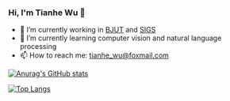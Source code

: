 ### Hi, I'm Tianhe Wu 👋

- 🔭 I’m currently working in [BJUT](https://www.bjut.edu.cn/) and [SIGS](https://www.sigs.tsinghua.edu.cn/)
- 🌱 I’m currently learning computer vision and natural language processing
- 📫 How to reach me: tianhe_wu@foxmail.com

[![Anurag's GitHub stats](https://github-readme-stats.vercel.app/api?username=TianheWu&show_icons=true&theme=buefy&count_private=true)](https://github.com/anuraghazra/github-readme-stats)

[![Top Langs](https://github-readme-stats.vercel.app/api/top-langs/?username=TianheWu&layout=compact)](https://github.com/anuraghazra/github-readme-stats)

